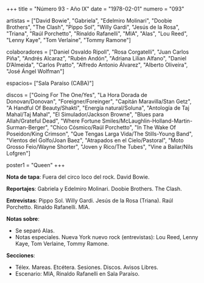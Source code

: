 +++
title = "Número 93 - Año IX"
date = "1978-02-01"
numero = "093"

artistas = ["David Bowie", "Gabriela", "Edelmiro Molinari", "Doobie Brothers", "The Clash", "Pippo Sol", "Willy Gardi", "Jesús de la Rosa", "Triana", "Raúl Porchetto", "Rinaldo Rafanelli", "MIA", "Alas", "Lou Reed", "Lenny Kaye", "Tom Verlaine", "Tommy Ramone"] 

colaboradores = ["Daniel Osvaldo Ripoll", "Rosa Corgatelli", "Juan Carlos Piña", "Andrés Alcaraz", "Rubén Andón", "Adriana Lilian Alfano", "Daniel D’Almeida", "Carlos Pratto", "Alfredo Antonio Álvarez", "Alberto Oliveira", "José Ángel Wolfman"]

espacios= ["Sala Paraíso (CABA)"]

discos = ["Going For The One/Yes", "La Hora Dorada de Donovan/Donovan", "Foreigner/Foreinger", "Capitán Maravilla/Stan Getz", "A Handful Of Beauty/Shakti", "Energía natural/Soluna", "Antología de Taj Mahal/Taj Mahal", "El Simulador/Jackson Browne", "Blues para Allah/Grateful Dead", "Where Fortune Smiles/McLaughlin-Holland-Martin-Surman-Berger", "Chico Cósmico/Raúl Porchetto", "In The Wake Of Poseidon/King Crimson", "Que Tengas Larga Vida/The Stills-Young Band", "Vientos del Golfo/Joan Baez", "Atrapados en el Cielo/Pastoral", "Moto Grosso Feio/Wayne Shorter", "Joven y Rico/The Tubes", "Vine a Bailar/Nils Lofgren"]

poster1 = "Queen"
+++

**Nota de tapa**: Fuera del circo loco del rock. David Bowie.

**Reportajes**: Gabriela y Edelmiro Molinari. Doobie Brothers. The Clash.

**Entrevistas**: Pippo Sol. Willy Gardi. Jesús de la Rosa (Triana). Raúl Porchetto. Rinaldo Rafanelli. MIA. 

**Notas sobre**:

- Se separó Alas.
- Notas especiales. Nueva York nuevo rock (entrevistas): Lou Reed, Lenny Kaye, Tom Verlaine, Tommy Ramone.

**Secciones**:

- Télex. Mareas. Etcétera. Sesiones. Discos. Avisos Libres.
- Escenario: MIA, Rinaldo Rafanelli en Sala Paraíso.

